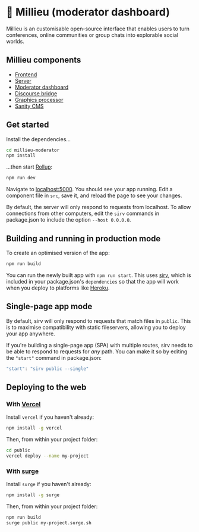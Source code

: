 # 🌳 Millieu (moderator dashboard)

Millieu is an customisable open-source interface that enables users to turn conferences, online communities or group chats into explorable social worlds.

## Millieu components

+ [Frontend](https://github.com/pwrstudio/millieu.org)
+ [Server](https://github.com/pwrstudio/millieu-server)
+ [Moderator dashboard](https://github.com/pwrstudio/millieu-moderator)
+ [Discourse bridge](https://github.com/pwrstudio/millieu-discourse-bridge)
+ [Graphics processor](https://github.com/pwrstudio/millieu-graphics-processor)
+ [Sanity CMS](https://github.com/pwrstudio/millieu-sanity-admin)

## Get started

Install the dependencies...

```bash
cd millieu-moderator
npm install
```

...then start [Rollup](https://rollupjs.org):

```bash
npm run dev
```

Navigate to [localhost:5000](http://localhost:5000). You should see your app running. Edit a component file in `src`, save it, and reload the page to see your changes.

By default, the server will only respond to requests from localhost. To allow connections from other computers, edit the `sirv` commands in package.json to include the option `--host 0.0.0.0`.


## Building and running in production mode

To create an optimised version of the app:

```bash
npm run build
```

You can run the newly built app with `npm run start`. This uses [sirv](https://github.com/lukeed/sirv), which is included in your package.json's `dependencies` so that the app will work when you deploy to platforms like [Heroku](https://heroku.com).


## Single-page app mode

By default, sirv will only respond to requests that match files in `public`. This is to maximise compatibility with static fileservers, allowing you to deploy your app anywhere.

If you're building a single-page app (SPA) with multiple routes, sirv needs to be able to respond to requests for *any* path. You can make it so by editing the `"start"` command in package.json:

```js
"start": "sirv public --single"
```


## Deploying to the web

### With [Vercel](https://vercel.com)

Install `vercel` if you haven't already:

```bash
npm install -g vercel
```

Then, from within your project folder:

```bash
cd public
vercel deploy --name my-project
```

### With [surge](https://surge.sh/)

Install `surge` if you haven't already:

```bash
npm install -g surge
```

Then, from within your project folder:

```bash
npm run build
surge public my-project.surge.sh
```
